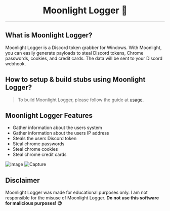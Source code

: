 <h1 align="center">
  <br>
  Moonlight Logger 🌙
  <br>
</h1>

---

## What is Moonlight Logger?

Moonlight Logger is a Discord token grabber for Windows. With Moonlight, you can easily generate payloads to steal Discord tokens, Chrome passwords, cookies,
and credit cards. The data will be sent to your Discord webhook.

## How to setup & build stubs using Moonlight Logger?

> To build Moonlight Logger, please follow the guide at [usage](info/USAGE.md).

## Moonlight Logger Features

- Gather information about the users system
- Gather information about the users IP address
- Steals the users Discord token
- Steal chrome passwords
- Steal chrome cookies
- Steal chrome credit cards

![image](https://user-images.githubusercontent.com/113278474/189518022-d5621213-117d-4cee-af27-a55e596509de.png)
![Capture](https://user-images.githubusercontent.com/113278474/189518024-456eda30-c558-4bec-8eb2-fef0b7e845c4.PNG)

## Disclaimer

Moonlight Logger was made for educational purposes only. I am not responsible for the misuse of Moonlight Logger. **Do not use this software for malicious purposes! 😉**
